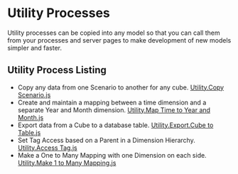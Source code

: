 # Utility Processes
Utility processes can be copied into any model so that you can call them from your processes and server pages to make development of new models simpler and faster.

## Utility Process Listing
* Copy any data from one Scenario to another for any cube. [Utility.Copy Scenario.js](Utility.Copy%20Scenario.js)
* Create and maintain a mapping between a time dimension and a separate Year and Month dimension. [Utility.Map Time to Year and Month.js](Utility.Map%20Time%20to%20Year%20and%20Month.js)
* Export data from a Cube to a database table. [Utility.Export.Cube to Table.js](Utility.Export.Cube%20to%20Table.js)
* Set Tag Access based on a Parent in a Dimension Hierarchy. [Utility.Access Tag.js](Utility.Access%20Tag.js)
* Make a One to Many Mapping with one Dimension on each side. [Utility.Make 1 to Many Mapping.js](Utility.Make%201%20to%20Many%20Mapping.js)




